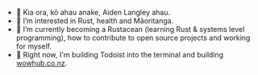 - 👋 Kia ora, kō ahau anake, Aiden Langley ahau.
- 👀 I’m interested in Rust, health and Māoritanga.
- 🌱 I’m currently becoming a Rustacean (learning Rust & systems level programming),
  how to contribute to open source projects and working for myself.
- 💞️ Right now, I'm building Todoist into the terminal and building [wowhub.co.nz](https://wowhub.co.nz/).
